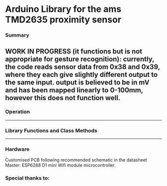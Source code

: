 # Arduino Library for the ams TMD2635 proximity sensor

### Summary

WORK IN PROGRESS (it functions but is not appropriate for gesture recognition):
currently, the code reads sensor data from 0x38 and 0x39, where they each give slightly different output to the same input. output is believed to be in mV and has been mapped linearly to 0-100mm, however this does not function well.
-----

### Operation

-----

### Library Functions and Class Methods

-----

### Hardware

Customised PCB following recommended schematic in the datasheet 
Master: ESP6288 D1 mini Wifi module microcontroller.

### Special thanks to:

